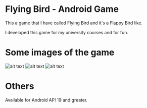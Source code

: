 # Flying Bird - Android Game

This a game that I have called Flying Bird and it's a Flappy Bird like.

I developed this game for my university courses and for fun.

# Some images of the game
![alt text](http://images.sofianehamadi.me/flying_bird_1.png "Menu")
![alt text](http://images.sofianehamadi.me/flying_bird_2.png "Shop")
![alt text](http://images.sofianehamadi.me/flying_bird_3.png "In game")

# Others
Available for Android API 19 and greater.